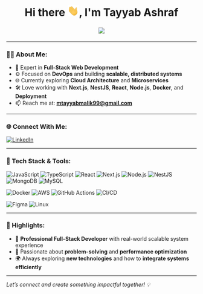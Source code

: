 <h1 align="center">Hi there <img src="https://raw.githubusercontent.com/KevinPatel04/KevinPatel04/master/Hi.gif" width="30px" />, I'm Tayyab Ashraf</h1>

<h3 align="center">
  <img src="https://readme-typing-svg.herokuapp.com?font=Architects+Daughter&color=F7B32B&size=28&lines=Expert+Full-Stack+Developer;DevOps+Engineer+⚙️;Builder+of+Scalable+Systems+🚀;Let’s+build+something+great+together!" />
</h3>

---

### 👨‍💻 About Me:
- 🧠 Expert in **Full-Stack Web Development**
- ⚙️ Focused on **DevOps** and building **scalable, distributed systems**
- 🌐 Currently exploring **Cloud Architecture** and **Microservices**
- 🛠️ Love working with **Next.js**, **NestJS**, **React**, **Node.js**, **Docker**, and **Deployment**
- 📫 Reach me at: **mtayyabmalik99@gmail.com**
---

### 🌐 Connect With Me:
<p align="left">
  <a href="https://www.linkedin.com/in/tayyab-ashraf-618b30199/" target="_blank">
    <img src="https://img.shields.io/badge/LinkedIn-0A66C2?style=for-the-badge&logo=linkedin&logoColor=white" alt="LinkedIn" />
  </a>
</p>

---

### 🧰 Tech Stack & Tools:
<p align="center">

  ![JavaScript](https://img.shields.io/badge/-JavaScript-black?style=flat&logo=javascript)
  ![TypeScript](https://img.shields.io/badge/-TypeScript-3178C6?style=flat&logo=typescript)
  ![React](https://img.shields.io/badge/-React-black?style=flat&logo=react)
  ![Next.js](https://img.shields.io/badge/-Next.js-black?style=flat&logo=next.js)
  ![Node.js](https://img.shields.io/badge/-Node.js-339933?style=flat&logo=node.js)
  ![NestJS](https://img.shields.io/badge/-NestJS-E0234E?style=flat&logo=nestjs)
  ![MongoDB](https://img.shields.io/badge/-MongoDB-4DB33D?style=flat&logo=mongodb)
  ![MySQL](https://img.shields.io/badge/-MySQL-00000F?style=flat&logo=mysql)

  ![Docker](https://img.shields.io/badge/-Docker-2496ED?style=flat&logo=docker)
  ![AWS](https://img.shields.io/badge/-AWS-232F3E?style=flat&logo=amazon-aws)
  ![GitHub Actions](https://img.shields.io/badge/-GitHub%20Actions-2088FF?style=flat&logo=github-actions)
  ![CI/CD](https://img.shields.io/badge/-CI%2FCD-0A0A0A?style=flat&logo=git)

  ![Figma](https://img.shields.io/badge/-Figma-black?style=flat&logo=figma)
  ![Linux](https://img.shields.io/badge/-Linux-FCC624?style=flat&logo=linux)
</p>

---

### 🚀 Highlights:
- 💼 **Professional Full-Stack Developer** with real-world scalable system experience
- 🧩 Passionate about **problem-solving** and **performance optimization**
- 🌍 Always exploring **new technologies** and how to **integrate systems efficiently**

---

*Let’s connect and create something impactful together! 💡*
